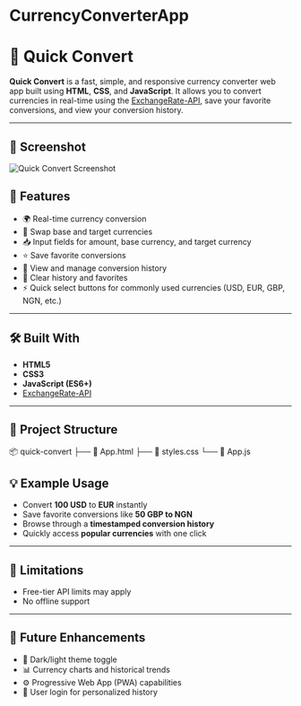 # CurrencyConverterApp
# 💱 Quick Convert

**Quick Convert** is a fast, simple, and responsive currency converter web app built using **HTML**, **CSS**, and **JavaScript**. It allows you to convert currencies in real-time using the [ExchangeRate-API](https://www.exchangerate-api.com/), save your favorite conversions, and view your conversion history.

---
## 📸 Screenshot

![Quick Convert Screenshot](./quickconvert.png)


## 🚀 Features

- 🌍 Real-time currency conversion
- 🔁 Swap base and target currencies
- 📥 Input fields for amount, base currency, and target currency
- ⭐ Save favorite conversions
- 🧾 View and manage conversion history
- 🧹 Clear history and favorites
- ⚡ Quick select buttons for commonly used currencies (USD, EUR, GBP, NGN, etc.)

---

## 🛠️ Built With

- **HTML5**
- **CSS3**
- **JavaScript (ES6+)**
- [ExchangeRate-API](https://www.exchangerate-api.com/)

---

## 📁 Project Structure
📦 quick-convert
├── 📄 App.html
├── 📄 styles.css
└── 📄 App.js

## 💡 Example Usage

- Convert **100 USD** to **EUR** instantly  
- Save favorite conversions like **50 GBP to NGN**  
- Browse through a **timestamped conversion history**  
- Quickly access **popular currencies** with one click  

---

## 📌 Limitations

- Free-tier API limits may apply   
- No offline support  

---

## 🎯 Future Enhancements

- 🌙 Dark/light theme toggle  
- 📊 Currency charts and historical trends  
- ⚙️ Progressive Web App (PWA) capabilities  
- 🔐 User login for personalized history  

